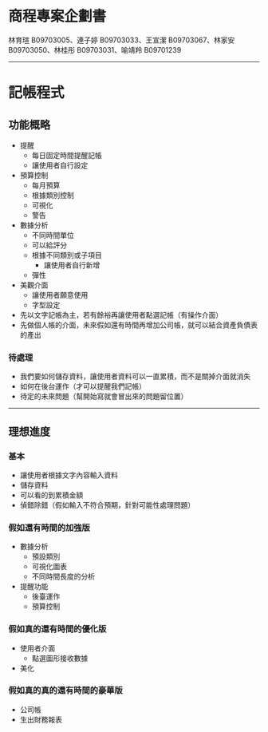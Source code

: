 # 商程專案企劃書

林育瑄 B09703005、連子婷 B09703033、王宣潔 B09703067、林家安 B09703050、林桂彤 B09703031、喻靖羚 B09701239

---

# 記帳程式

## 功能概略

- 提醒
    - 每日固定時間提醒記帳
    - 讓使用者自行設定
- 預算控制
    - 每月預算
    - 根據類別控制
    - 可視化
    - 警告
- 數據分析
    - 不同時間單位
    - 可以給評分
    - 根據不同類別或子項目
        - 讓使用者自行新增
    - 彈性
- 美觀介面
    - 讓使用者願意使用
    - 字型設定
- 先以文字記帳為主，若有餘裕再讓使用者點選記帳（有操作介面）
- 先做個人帳的介面，未來假如還有時間再增加公司帳，就可以結合資產負債表的產出

### 待處理

- 我們要如何儲存資料，讓使用者資料可以一直累積，而不是關掉介面就消失
- 如何在後台運作（才可以提醒我們記帳）
- 待定的未來問題（幫開始寫就會冒出來的問題留位置）

---

## 理想進度

### 基本

- 讓使用者根據文字內容輸入資料
- 儲存資料
- 可以看的到累積金額
- 偵錯除錯（假如輸入不符合預期，針對可能性處理問題）

### 假如還有時間的加強版

- 數據分析
    - 預設類別
    - 可視化圖表
    - 不同時間長度的分析
- 提醒功能
    - 後臺運作
    - 預算控制

### 假如真的還有時間的優化版

- 使用者介面
    - 點選圖形接收數據
- 美化

### 假如真的真的還有時間的豪華版

- 公司帳
- 生出財務報表